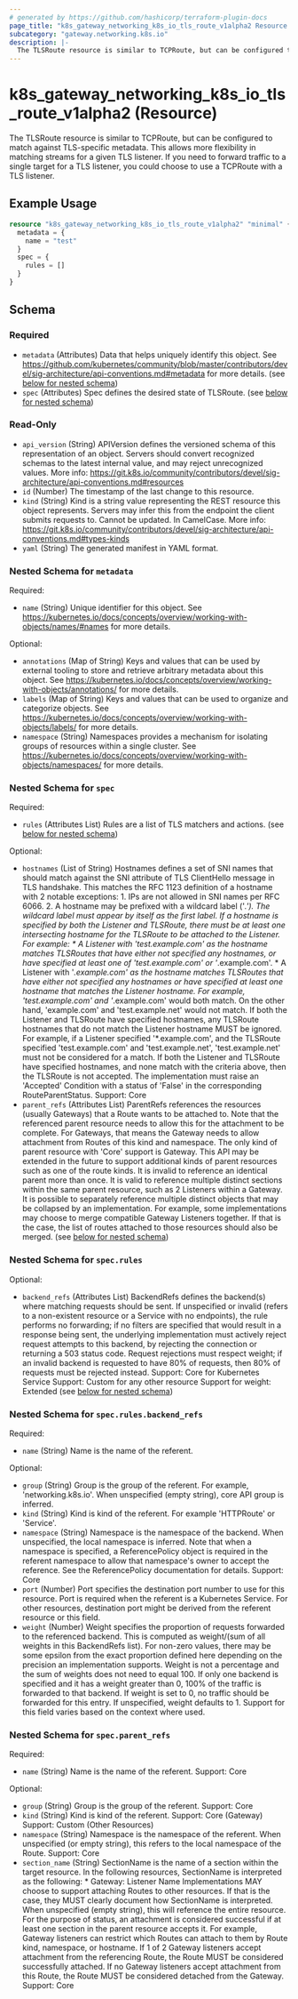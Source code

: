 ```yaml
---
# generated by https://github.com/hashicorp/terraform-plugin-docs
page_title: "k8s_gateway_networking_k8s_io_tls_route_v1alpha2 Resource - terraform-provider-k8s"
subcategory: "gateway.networking.k8s.io"
description: |-
  The TLSRoute resource is similar to TCPRoute, but can be configured to match against TLS-specific metadata. This allows more flexibility in matching streams for a given TLS listener.  If you need to forward traffic to a single target for a TLS listener, you could choose to use a TCPRoute with a TLS listener.
---
```


# k8s_gateway_networking_k8s_io_tls_route_v1alpha2 (Resource)

The TLSRoute resource is similar to TCPRoute, but can be configured to match against TLS-specific metadata. This allows more flexibility in matching streams for a given TLS listener.  If you need to forward traffic to a single target for a TLS listener, you could choose to use a TCPRoute with a TLS listener.

## Example Usage

```terraform
resource "k8s_gateway_networking_k8s_io_tls_route_v1alpha2" "minimal" {
  metadata = {
    name = "test"
  }
  spec = {
    rules = []
  }
}
```

<!-- schema generated by tfplugindocs -->
## Schema

### Required

- `metadata` (Attributes) Data that helps uniquely identify this object. See https://github.com/kubernetes/community/blob/master/contributors/devel/sig-architecture/api-conventions.md#metadata for more details. (see [below for nested schema](#nestedatt--metadata))
- `spec` (Attributes) Spec defines the desired state of TLSRoute. (see [below for nested schema](#nestedatt--spec))

### Read-Only

- `api_version` (String) APIVersion defines the versioned schema of this representation of an object. Servers should convert recognized schemas to the latest internal value, and may reject unrecognized values. More info: https://git.k8s.io/community/contributors/devel/sig-architecture/api-conventions.md#resources
- `id` (Number) The timestamp of the last change to this resource.
- `kind` (String) Kind is a string value representing the REST resource this object represents. Servers may infer this from the endpoint the client submits requests to. Cannot be updated. In CamelCase. More info: https://git.k8s.io/community/contributors/devel/sig-architecture/api-conventions.md#types-kinds
- `yaml` (String) The generated manifest in YAML format.

<a id="nestedatt--metadata"></a>
### Nested Schema for `metadata`

Required:

- `name` (String) Unique identifier for this object. See https://kubernetes.io/docs/concepts/overview/working-with-objects/names/#names for more details.

Optional:

- `annotations` (Map of String) Keys and values that can be used by external tooling to store and retrieve arbitrary metadata about this object. See https://kubernetes.io/docs/concepts/overview/working-with-objects/annotations/ for more details.
- `labels` (Map of String) Keys and values that can be used to organize and categorize objects. See https://kubernetes.io/docs/concepts/overview/working-with-objects/labels/ for more details.
- `namespace` (String) Namespaces provides a mechanism for isolating groups of resources within a single cluster. See https://kubernetes.io/docs/concepts/overview/working-with-objects/namespaces/ for more details.


<a id="nestedatt--spec"></a>
### Nested Schema for `spec`

Required:

- `rules` (Attributes List) Rules are a list of TLS matchers and actions. (see [below for nested schema](#nestedatt--spec--rules))

Optional:

- `hostnames` (List of String) Hostnames defines a set of SNI names that should match against the SNI attribute of TLS ClientHello message in TLS handshake. This matches the RFC 1123 definition of a hostname with 2 notable exceptions:  1. IPs are not allowed in SNI names per RFC 6066. 2. A hostname may be prefixed with a wildcard label ('*.'). The wildcard    label must appear by itself as the first label.  If a hostname is specified by both the Listener and TLSRoute, there must be at least one intersecting hostname for the TLSRoute to be attached to the Listener. For example:  * A Listener with 'test.example.com' as the hostname matches TLSRoutes   that have either not specified any hostnames, or have specified at   least one of 'test.example.com' or '*.example.com'. * A Listener with '*.example.com' as the hostname matches TLSRoutes   that have either not specified any hostnames or have specified at least   one hostname that matches the Listener hostname. For example,   'test.example.com' and '*.example.com' would both match. On the other   hand, 'example.com' and 'test.example.net' would not match.  If both the Listener and TLSRoute have specified hostnames, any TLSRoute hostnames that do not match the Listener hostname MUST be ignored. For example, if a Listener specified '*.example.com', and the TLSRoute specified 'test.example.com' and 'test.example.net', 'test.example.net' must not be considered for a match.  If both the Listener and TLSRoute have specified hostnames, and none match with the criteria above, then the TLSRoute is not accepted. The implementation must raise an 'Accepted' Condition with a status of 'False' in the corresponding RouteParentStatus.  Support: Core
- `parent_refs` (Attributes List) ParentRefs references the resources (usually Gateways) that a Route wants to be attached to. Note that the referenced parent resource needs to allow this for the attachment to be complete. For Gateways, that means the Gateway needs to allow attachment from Routes of this kind and namespace.  The only kind of parent resource with 'Core' support is Gateway. This API may be extended in the future to support additional kinds of parent resources such as one of the route kinds.  It is invalid to reference an identical parent more than once. It is valid to reference multiple distinct sections within the same parent resource, such as 2 Listeners within a Gateway.  It is possible to separately reference multiple distinct objects that may be collapsed by an implementation. For example, some implementations may choose to merge compatible Gateway Listeners together. If that is the case, the list of routes attached to those resources should also be merged. (see [below for nested schema](#nestedatt--spec--parent_refs))

<a id="nestedatt--spec--rules"></a>
### Nested Schema for `spec.rules`

Optional:

- `backend_refs` (Attributes List) BackendRefs defines the backend(s) where matching requests should be sent. If unspecified or invalid (refers to a non-existent resource or a Service with no endpoints), the rule performs no forwarding; if no filters are specified that would result in a response being sent, the underlying implementation must actively reject request attempts to this backend, by rejecting the connection or returning a 503 status code. Request rejections must respect weight; if an invalid backend is requested to have 80% of requests, then 80% of requests must be rejected instead.  Support: Core for Kubernetes Service Support: Custom for any other resource  Support for weight: Extended (see [below for nested schema](#nestedatt--spec--rules--backend_refs))

<a id="nestedatt--spec--rules--backend_refs"></a>
### Nested Schema for `spec.rules.backend_refs`

Required:

- `name` (String) Name is the name of the referent.

Optional:

- `group` (String) Group is the group of the referent. For example, 'networking.k8s.io'. When unspecified (empty string), core API group is inferred.
- `kind` (String) Kind is kind of the referent. For example 'HTTPRoute' or 'Service'.
- `namespace` (String) Namespace is the namespace of the backend. When unspecified, the local namespace is inferred.  Note that when a namespace is specified, a ReferencePolicy object is required in the referent namespace to allow that namespace's owner to accept the reference. See the ReferencePolicy documentation for details.  Support: Core
- `port` (Number) Port specifies the destination port number to use for this resource. Port is required when the referent is a Kubernetes Service. For other resources, destination port might be derived from the referent resource or this field.
- `weight` (Number) Weight specifies the proportion of requests forwarded to the referenced backend. This is computed as weight/(sum of all weights in this BackendRefs list). For non-zero values, there may be some epsilon from the exact proportion defined here depending on the precision an implementation supports. Weight is not a percentage and the sum of weights does not need to equal 100.  If only one backend is specified and it has a weight greater than 0, 100% of the traffic is forwarded to that backend. If weight is set to 0, no traffic should be forwarded for this entry. If unspecified, weight defaults to 1.  Support for this field varies based on the context where used.



<a id="nestedatt--spec--parent_refs"></a>
### Nested Schema for `spec.parent_refs`

Required:

- `name` (String) Name is the name of the referent.  Support: Core

Optional:

- `group` (String) Group is the group of the referent.  Support: Core
- `kind` (String) Kind is kind of the referent.  Support: Core (Gateway) Support: Custom (Other Resources)
- `namespace` (String) Namespace is the namespace of the referent. When unspecified (or empty string), this refers to the local namespace of the Route.  Support: Core
- `section_name` (String) SectionName is the name of a section within the target resource. In the following resources, SectionName is interpreted as the following:  * Gateway: Listener Name  Implementations MAY choose to support attaching Routes to other resources. If that is the case, they MUST clearly document how SectionName is interpreted.  When unspecified (empty string), this will reference the entire resource. For the purpose of status, an attachment is considered successful if at least one section in the parent resource accepts it. For example, Gateway listeners can restrict which Routes can attach to them by Route kind, namespace, or hostname. If 1 of 2 Gateway listeners accept attachment from the referencing Route, the Route MUST be considered successfully attached. If no Gateway listeners accept attachment from this Route, the Route MUST be considered detached from the Gateway.  Support: Core


